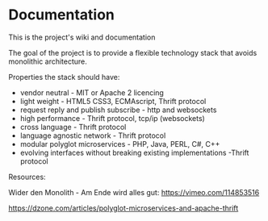 # Documentation
This is the project's wiki and documentation

The goal of the project is to provide a flexible technology stack that
avoids monolithic architecture.

Properties the stack should have:

* vendor neutral - MIT or Apache 2 licencing
* light weight - HTML5 CSS3, ECMAscript, Thrift protocol
* request reply and publish subscribe - http and websockets
* high performance - Thrift protocol, tcp/ip (websockets)
* cross language - Thrift protocol
* language agnostic network - Thrift protocol
* modular polyglot microservices - PHP, Java, PERL, C#, C++
* evolving interfaces without breaking existing implementations -Thrift protocol



Resources:

Wider den Monolith - Am Ende wird alles gut: https://vimeo.com/114853516

https://dzone.com/articles/polyglot-microservices-and-apache-thrift

